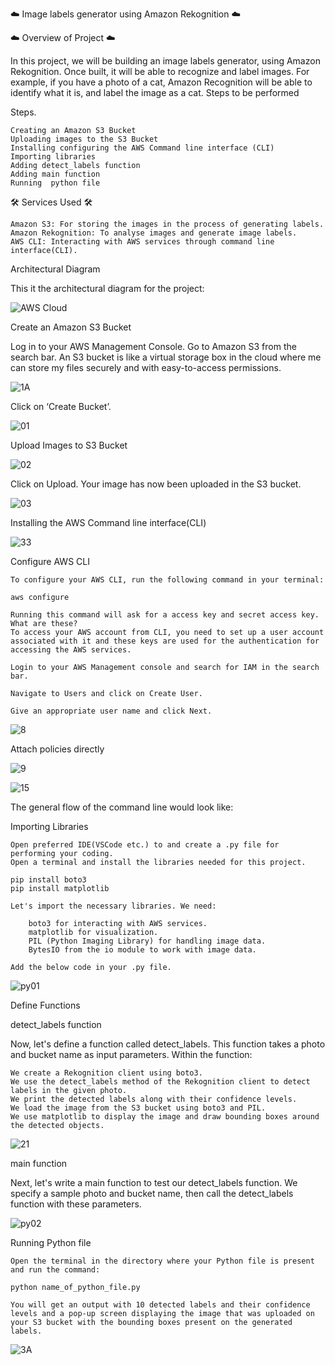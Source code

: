 ☁️ Image labels generator using Amazon Rekognition ☁️ 

☁️ Overview of Project ☁️

In this project, we will be building an image labels generator, using Amazon Rekognition. Once built, it will be able to recognize and label images. For example, if you have a photo of a cat, Amazon Recognition will be able to identify what it is, and label the image as a cat.
Steps to be performed 

Steps.

    Creating an Amazon S3 Bucket
    Uploading images to the S3 Bucket
    Installing configuring the AWS Command line interface (CLI)
    Importing libraries
    Adding detect_labels function
    Adding main function
    Running  python file


🛠 Services Used 🛠

    Amazon S3: For storing the images in the process of generating labels.
    Amazon Rekognition: To analyse images and generate image labels.
    AWS CLI: Interacting with AWS services through command line interface(CLI).

Architectural Diagram

This it the architectural diagram for the project:

![AWS Cloud](https://github.com/user-attachments/assets/e5ed9f35-c28c-419e-a933-75e224922126)

Create an Amazon S3 Bucket

Log in to your AWS Management Console.
Go to Amazon S3 from the search bar. An S3 bucket is like a virtual storage box in the cloud where me can store my files securely and with easy-to-access permissions.

![1A](https://github.com/user-attachments/assets/75dc4005-4eb5-46f6-be8a-6958be353997)

Click on ‘Create Bucket’.

![01](https://github.com/user-attachments/assets/2f9fcd4a-ea6a-474f-9736-219c3a072370)

Upload Images to S3 Bucket


![02](https://github.com/user-attachments/assets/f4ed949a-3a12-4c2f-a37d-387fbfc27869)

Click on Upload. Your image has now been uploaded in the S3 bucket.


![03](https://github.com/user-attachments/assets/c0c9db78-e554-4662-bbde-d49364aa82eb)

Installing the AWS Command line interface(CLI)


![33](https://github.com/user-attachments/assets/399e955e-bcb7-4c6a-ac47-f1bf8e6fcb6d)

Configure AWS CLI

    To configure your AWS CLI, run the following command in your terminal:

    aws configure

    Running this command will ask for a access key and secret access key.
    What are these?
    To access your AWS account from CLI, you need to set up a user account associated with it and these keys are used for the authentication for accessing the AWS services.

    Login to your AWS Management console and search for IAM in the search bar.

    Navigate to Users and click on Create User.

    Give an appropriate user name and click Next.

    
![8](https://github.com/user-attachments/assets/71b1d7fb-ede5-4084-a113-d41774979a12)

Attach policies directly


![9](https://github.com/user-attachments/assets/6abd61b0-77f3-4aa7-b979-72d26a416386)


![15](https://github.com/user-attachments/assets/b5207e65-1773-4c45-82e6-2082e704d5fc)

The general flow of the command line would look like:

Importing Libraries

    Open preferred IDE(VSCode etc.) to and create a .py file for performing your coding.
    Open a terminal and install the libraries needed for this project.

    pip install boto3
    pip install matplotlib

    Let's import the necessary libraries. We need:

        boto3 for interacting with AWS services.
        matplotlib for visualization.
        PIL (Python Imaging Library) for handling image data.
        BytesIO from the io module to work with image data.

    Add the below code in your .py file.

    
![py01](https://github.com/user-attachments/assets/42c133b8-6b41-4c1b-a310-33c002e8f16a)

Define Functions

detect_labels function

Now, let's define a function called detect_labels. This function takes a photo and bucket name as input parameters. Within the function:

    We create a Rekognition client using boto3.
    We use the detect_labels method of the Rekognition client to detect labels in the given photo.
    We print the detected labels along with their confidence levels.
    We load the image from the S3 bucket using boto3 and PIL.
    We use matplotlib to display the image and draw bounding boxes around the detected objects.

![21](https://github.com/user-attachments/assets/b8181dc6-0c9a-4f10-b177-c63beb6967b4)

main function

Next, let's write a main function to test our detect_labels function. We specify a sample photo and bucket name, then call the detect_labels function with these parameters.


![py02](https://github.com/user-attachments/assets/77c16b85-d303-43b6-8bfb-a0706e29b45d)

Running Python file

    Open the terminal in the directory where your Python file is present and run the command:

    python name_of_python_file.py

    You will get an output with 10 detected labels and their confidence levels and a pop-up screen displaying the image that was uploaded on your S3 bucket with the bounding boxes present on the generated labels. 

  

![3A](https://github.com/user-attachments/assets/78a7b6e9-beb9-43b5-b576-76a131a5833d)


